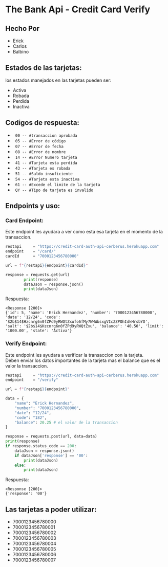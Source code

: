 # The Bank Api - Credit Card Verify
## Hecho Por
- Erick
- Carlos
- Balbino

## Estados de las tarjetas:
los estados manejados en las tarjetas pueden ser:
- Activa
- Robada
- Perdida
- Inactiva

## Codigos de respuesta:
- ` 00 -- #transaccion aprobada`
- ` 05 -- #Error de código`
- ` 07 -- #Error de fecha`
- ` 08 -- #Error de nombre`
- ` 14 -- #Error Numero tarjeta`
- ` 41 -- #Tarjeta esta perdida`
- ` 43 -- #Tarjeta es robada`
- ` 51 -- #Saldo insuficiente`
- ` 54 -- #Tarjeta esta inactiva`
- ` 61 -- #Excede el limite de la tarjeta`
- ` QY -- #Tipo de tarjeta es invalido`

## Endpoints y uso:

### Card Endpoint:
Este endpoint les ayudara a ver como esta esa tarjeta en el momento de la transaccion.  

```python
restapi     = "https://credit-card-auth-api-cerberus.herokuapp.com"
endpoint    = "/card/"
cardId      = "7000123456780000"

url = f"{restapi}{endpoint}{cardId}"

response = requests.get(url)
        print(response)
        dataJson = response.json()
        print(dataJson)
```
Respuesta:
```
<Response [200]>
{'id': 5, 'name': 'Erick Hernandez', 'number': '7000123456780000', 'date': '12/24', 'code': '$2b$14$Hzcnrg6n0fZPd9yRWQtZxufo6fMy7WHWbsxgVIcZZPOhIdkHrsbYO', 'salt': '$2b$14$Hzcnrg6n0fZPd9yRWQtZxu', 'balance': '40.50', 'limit': '1000.00', 'state': 'Activa'}
```

### Verify Endpoint:
Este endpoint les ayudara a verificar la transaccion con la tarjeta.  
Deben enviar los datos importantes de la tarjeta mas el balance que es el valor la transaccion.  

```python
restapi     = "https://credit-card-auth-api-cerberus.herokuapp.com"
endpoint    = "/verify"

url = f"{restapi}{endpoint}"

data = {
    "name": "Erick Hernandez",
    "number": "7000123456780000",
    "date": "12/24",
    "code": "182",
    "balance": 20.25 # el valor de la transaccion
}

response = requests.post(url, data=data)
print(response)
if response.status_code == 200:
    dataJson = response.json()
    if dataJson['response'] == '00':
        print(dataJson)
    else:
        print(dataJson)
```
Respuesta:
```
<Response [200]>
{'response': '00'}
```

## Las tarjetas a poder utilizar:
- 7000123456780000
- 7000123456780001
- 7000123456780002
- 7000123456780003
- 7000123456780004
- 7000123456780005
- 7000123456780006
- 7000123456780007